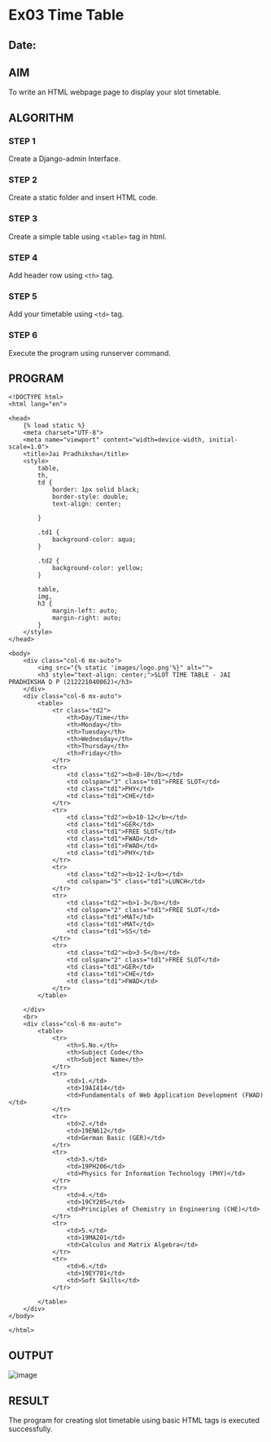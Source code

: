 # Ex03 Time Table
## Date: 

## AIM
To write an HTML webpage page to display your slot timetable.

## ALGORITHM
### STEP 1
Create a Django-admin Interface.

### STEP 2
Create a static folder and insert HTML code.

### STEP 3
Create a simple table using ```<table>``` tag in html.

### STEP 4
Add header row using ```<th>``` tag.

### STEP 5
Add your timetable using ```<td>``` tag.

### STEP 6
Execute the program using runserver command.

## PROGRAM
```
<!DOCTYPE html>
<html lang="en">

<head>
    {% load static %}
    <meta charset="UTF-8">
    <meta name="viewport" content="width=device-width, initial-scale=1.0">
    <title>Jai Pradhiksha</title>
    <style>
        table,
        th,
        td {
            border: 1px solid black;
            border-style: double;
            text-align: center;

        }

        .td1 {
            background-color: aqua;
        }

        .td2 {
            background-color: yellow;
        }

        table,
        img,
        h3 {
            margin-left: auto;
            margin-right: auto;
        }
    </style>
</head>

<body>
    <div class="col-6 mx-auto">
        <img src="{% static 'images/logo.png'%}" alt="">
        <h3 style="text-align: center;">SLOT TIME TABLE - JAI PRADHIKSHA D P (212221040062)</h3>
    </div>
    <div class="col-6 mx-auto">
        <table>
            <tr class="td2">
                <th>Day/Time</th>
                <th>Monday</th>
                <th>Tuesday</th>
                <th>Wednesday</th>
                <th>Thursday</th>
                <th>Friday</th>
            </tr>
            <tr>
                <td class="td2"><b>8-10</b></td>
                <td colspan="3" class="td1">FREE SLOT</td>
                <td class="td1">PHY</td>
                <td class="td1">CHE</td>
            </tr>
            <tr>
                <td class="td2"><b>10-12</b></td>
                <td class="td1">GER</td>
                <td class="td1">FREE SLOT</td>
                <td class="td1">FWAD</td>
                <td class="td1">FWAD</td>
                <td class="td1">PHY</td>
            </tr>
            <tr>
                <td class="td2"><b>12-1</b></td>
                <td colspan="5" class="td1">LUNCH</td>
            </tr>
            <tr>
                <td class="td2"><b>1-3</b></td>
                <td colspan="2" class="td1">FREE SLOT</td>
                <td class="td1">MAT</td>
                <td class="td1">MAT</td>
                <td class="td1">SS</td>
            </tr>
            <tr>
                <td class="td2"><b>3-5</b></td>
                <td colspan="2" class="td1">FREE SLOT</td>
                <td class="td1">GER</td>
                <td class="td1">CHE</td>
                <td class="td1">FWAD</td>
            </tr>
        </table>

    </div>
    <br>
    <div class="col-6 mx-auto">
        <table>
            <tr>
                <th>S.No.</th>
                <th>Subject Code</th>
                <th>Subject Name</th>
            </tr>
            <tr>
                <td>1.</td>
                <td>19AI414</td>
                <td>Fundamentals of Web Application Development (FWAD)</td>
            </tr>
            <tr>
                <td>2.</td>
                <td>19EN612</td>
                <td>German Basic (GER)</td>
            </tr>
            <tr>
                <td>3.</td>
                <td>19PH206</td>
                <td>Physics for Information Technology (PHY)</td>
            </tr>
            <tr>
                <td>4.</td>
                <td>19CY205</td>
                <td>Principles of Chemistry in Engineering (CHE)</td>
            </tr>
            <tr>
                <td>5.</td>
                <td>19MA201</td>
                <td>Calculus and Matrix Algebra</td>
            </tr>
            <tr>
                <td>6.</td>
                <td>19EY701</td>
                <td>Soft Skills</td>
            </tr>

        </table>
    </div>
</body>

</html>
```

## OUTPUT
![image](https://github.com/Jai-Pradhiksha/timetable/assets/100289733/71398bd5-ba01-462e-a642-69a309b7bcf0)


## RESULT
The program for creating slot timetable using basic HTML tags is executed successfully.
